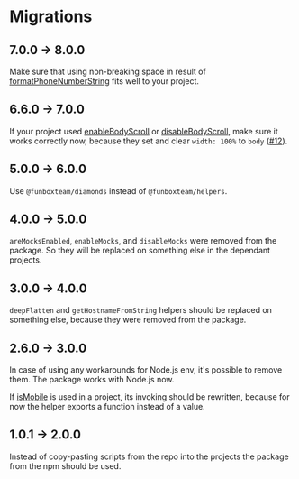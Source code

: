 # Migrations

## 7.0.0 → 8.0.0

Make sure that using non-breaking space in result of [formatPhoneNumberString](./lib/format-phone-number-string.ts)
fits well to your project.


## 6.6.0 → 7.0.0

If your project used [enableBodyScroll](./lib/body-scroll.ts) or [disableBodyScroll](./lib/body-scroll.ts),
make sure it works correctly now, because they set and clear `width: 100%` to `body` 
([#12](https://github.com/funbox/diamonds/pull/12)).


## 5.0.0 → 6.0.0

Use `@funboxteam/diamonds` instead of `@funboxteam/helpers`.


## 4.0.0 → 5.0.0

`areMocksEnabled`, `enableMocks`, and `disableMocks` were removed from the package. So they will be replaced 
on something else in the dependant projects. 


## 3.0.0 → 4.0.0

`deepFlatten` and `getHostnameFromString` helpers should be replaced on something else, because they were removed 
from the package.


## 2.6.0 → 3.0.0

In case of using any workarounds for Node.js env, it's possible to remove them. 
The package works with Node.js now.

If [isMobile](./lib/is-mobile.js) is used in a project, its invoking should be rewritten, because for now the helper
exports a function instead of a value.


## 1.0.1 → 2.0.0

Instead of copy-pasting scripts from the repo into the projects the package from the npm should be used.
